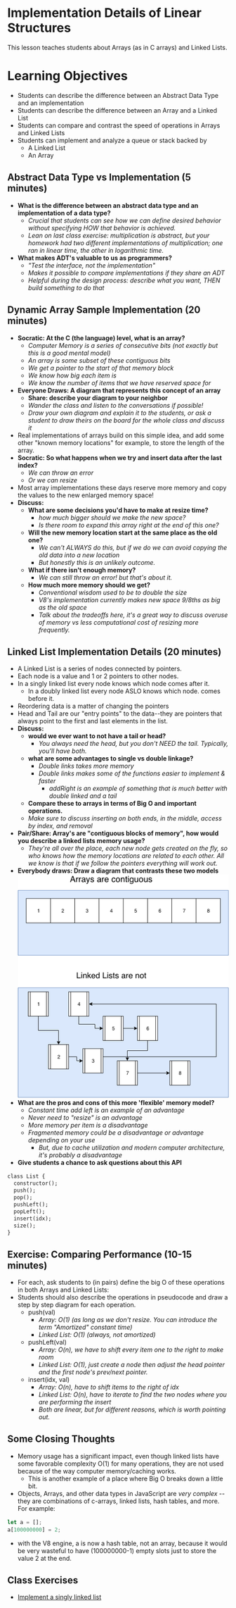 # Implementation Details of Linear Structures

This lesson teaches students about Arrays (as in C arrays) and Linked Lists.

# Learning Objectives

* Students can describe the difference between an Abstract Data Type and an implementation
* Students can describe the difference between an Array and a Linked List
* Students can compare and contrast the speed of operations in Arrays and Linked Lists
* Students can implement and analyze a queue or stack backed by
  * A Linked List
  * An Array

## Abstract Data Type vs Implementation (5 minutes)

* __What is the difference between an abstract data type and an implementation of a data type?__
  * *Crucial that students can see how we can define desired behavior without specifying HOW that behavior is achieved.*
  * *Lean on last class exercise: multiplication is abstract, but your homework had two different implementations of multiplication; one ran in linear time, the other in logarithmic time.*
* __What makes ADT's valuable to us as programmers?__
  * *"Test the interface, not the implementation"*
  * *Makes it possible to compare implementations if they share an ADT*
  * *Helpful during the design process: describe what you want, THEN build something to do that*

## Dynamic Array Sample Implementation (20 minutes)

* __Socratic: At the C (the language) level, what is an array?__
  * *Computer Memory is a series of consecutive bits (not exactly but this is a good mental model)*
  * *An array is some subset of these contiguous bits*
  * *We get a pointer to the start of that memory block*
  * *We know how big each item is*
  * *We know the number of items that we have reserved space for*
* __Everyone Draws: A diagram that represents this concept of an array__
  * __Share: describe your diagram to your neighbor__
  * *Wander the class and listen to the conversations if possible!*
  * *Draw your own diagram and explain it to the students, or ask a student to draw theirs on the board for the whole class and discuss it*
* Real implementations of arrays build on this simple idea, and add some other "known memory locations" for example, to store the length of the array.
* __Socratic: So what happens when we try and insert data after the last index?__
  * *We can throw an error*
  * *Or we can resize*
* Most array implementations these days reserve more memory and copy the values to the new enlarged memory space!
* __Discuss:__
  * __What are some decisions you'd have to make at resize time?__
    * *how much bigger should we make the new space?*
    * *Is there room to expand this array right at the end of this one?*
  * __Will the new memory location start at the same place as the old one?__
    * *We can't ALWAYS do this, but if we do we can avoid copying the old data into a new location*
    * *But honestly this is an unlikely outcome.*
  * __What if there isn't enough memory?__
    * *We can still throw an error! but that's about it.*
  * __How much more memory should we get?__
    * *Conventional wisdom used to be to double the size*
    * *V8's implementation currently makes new space 9/8ths as big as the old space*
    * *Talk about the tradeoffs here, it's a great way to discuss overuse of memory vs less computational cost of resizing more frequently.*

## Linked List Implementation Details (20 minutes)

* A Linked List is a series of nodes connected by pointers.
* Each node is a value and 1 or 2 pointers to other nodes.
* In a singly linked list every node knows which node comes after it.
  * In a doubly linked list every node ASLO knows which node. comes before it.
* Reordering data is a matter of changing the pointers
* Head and Tail are our "entry points" to the data--they are pointers that always point to the first and last elements in the list.
* __Discuss:__
  * __would we ever want to not have a tail or head?__
    * *You always need the head, but you don't NEED the tail. Typically, you'll have both.*
  * __what are some advantages to single vs double linkage?__
    * *Double links takes more memory*
    * *Double links makes some of the functions easier to implement & faster*
      * *addRight is an example of something that is much better with double linked and a tail*
  * __Compare these to arrays in terms of Big O and important operations.__
  * *Make sure to discuss inserting on both ends, in the middle, access by index, and removal*
* __Pair/Share: Array's are "contiguous blocks of memory", how would you describe a linked lists memory usage?__
  * *They're all over the place, each new node gets created on the fly, so who knows how the memory locations are related to each other. All we know is that if we follow the pointers everything will work out.*
* __Everybody draws: Draw a diagram that contrasts these two models__
  ![Array vs List](resources/Array-list.png)
* __What are the pros and cons of this more 'flexible' memory model?__
  * *Constant time add left is an example of an advantage*
  * *Never need to "resize" is an advantage*
  * *More memory per item is a disadvantage*
  * *Fragmented memory could be a disadvantage or advantage depending on your use*
    * *But, due to cache utilization and modern computer architecture, it's probably a disadvantage*
* __Give students a chance to ask questions about this API__

```
class List {
  constructor();
  push();
  pop();
  pushLeft();
  popLeft();
  insert(idx);
  size();
}
```


## Exercise: Comparing Performance (10-15 minutes)

* For each, ask students to (in pairs) define the big O of these operations in both Arrays and Linked Lists:
* Students should also describe the operations in pseudocode and draw a step by step diagram for each operation.
  * push(val)
    * *Array: O(1) (as long as we don't resize. You can introduce the term "Amortized" constant time)*
    * *Linked List: O(1) (always, not amortized)*
  * pushLeft(val)
    * *Array: O(n), we have to shift every item one to the right to make room*
    * *Linked List: O(1), just create a node then adjust the head pointer and the first node's prev/next pointer.*
  * insert(idx, val)
    * *Array: O(n), have to shift items to the right of idx*
    * *Linked List: O(n), have to iterate to find the two nodes where you are performing the insert*
    * *Both are linear, but for different reasons, which is worth pointing out.*

## Some Closing Thoughts

* Memory usage has a significant impact, even though linked lists have some favorable complexity O(1) for many operations, they are not used because of the way computer memory/caching works.
  * This is another example of a place where Big O breaks down a little bit.
* Objects, Arrays, and other data types in JavaScript are *very complex* -- they are combinations of c-arrays, linked lists, hash tables, and more. For example:

```js
let a = [];
a[100000000] = 2;
```

* with the V8 engine, a is now a hash table, not an array, because it would be very wasteful to have (100000000-1) empty slots just to store the value 2 at the end.

## Class Exercises

* [Implement a singly linked list](https://leetcode.com/problems/design-linked-list/description/)

